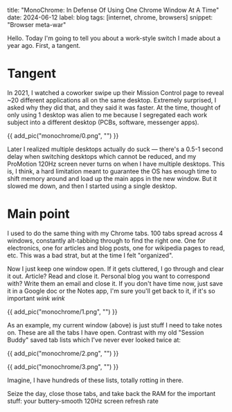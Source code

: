 title: "MonoChrome: In Defense Of Using One Chrome Window At A Time"
date: 2024-06-12
label: blog
tags: [internet, chrome, browsers]
snippet: "Browser meta-war"

Hello. Today I'm going to tell you about a work-style switch I made about a year ago. First, a tangent.

# Tangent

In 2021, I watched a coworker swipe up their Mission Control page to reveal ~20 different applications all on the same desktop. Extremely surprised, I asked why they did that, and they said it was faster. At the time, thought of only using 1 desktop was alien to me because I segregated each work subject into a different desktop (PCBs, software, messenger apps).

{{ add_pic("monochrome/0.png", "") }}

Later I realized multiple desktops actually do suck — there's a 0.5-1 second delay when switching desktops which cannot be reduced, and my ProMotion 120Hz screen never turns on when I have multiple desktops. This is, I think, a hard limitation meant to guarantee the OS has enough time to shift memory around and load up the main apps in the new window. But it slowed me down, and then I started using a single desktop. 

# Main point

I used to do the same thing with my Chrome tabs. 100 tabs spread across 4 windows, constantly alt-tabbing through to find the right one. One for electronics, one for articles and blog posts, one for wikipedia pages to read, etc. This was a bad strat, but at the time I felt "organized". 

Now I just keep one window open. If it gets cluttered, I go through and clear it out. Article? Read and close it. Personal blog you want to correspond with? Write them an email and close it. If you don't have time now, just save it in a Google doc or the Notes app, I'm sure you'll get back to it, if it's so important *wink wink*

{{ add_pic("monochrome/1.png", "") }}

As an example, my current window (above) is just stuff I need to take notes on. These are all the tabs I have open. Contrast with my old "Session Buddy" saved tab lists which I've never ever looked twice at:

{{ add_pic("monochrome/2.png", "") }}

{{ add_pic("monochrome/3.png", "") }}

Imagine, I have hundreds of these lists, totally rotting in there. 

Seize the day, close those tabs, and take back the RAM for the important stuff: your buttery-smooth 120Hz screen refresh rate 
